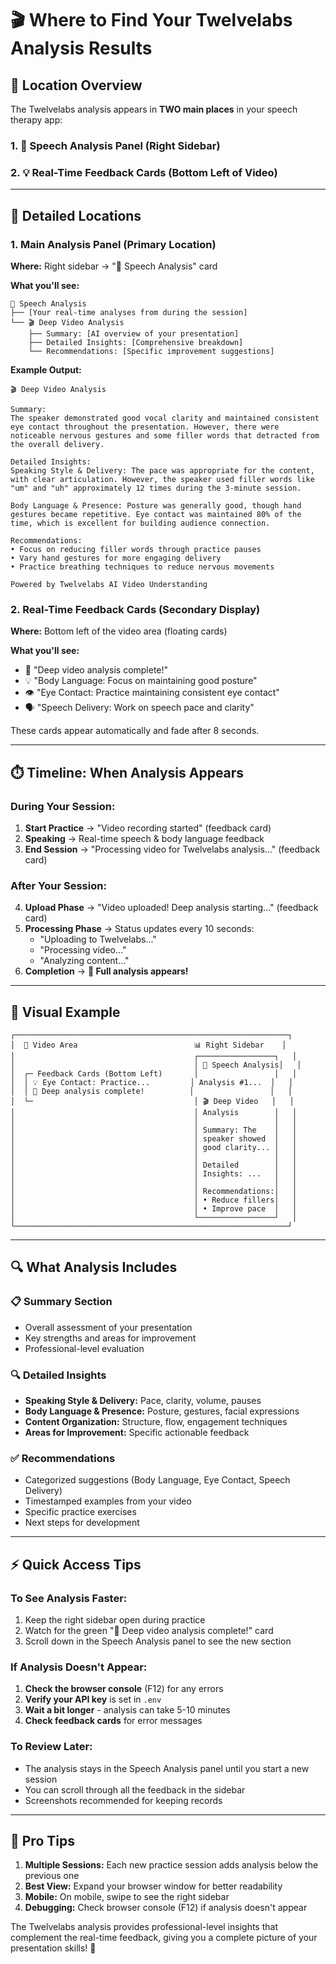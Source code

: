 # 🎬 Where to Find Your Twelvelabs Analysis Results

## 📍 **Location Overview**

The Twelvelabs analysis appears in **TWO main places** in your speech therapy app:

### 1. **💬 Speech Analysis Panel** (Right Sidebar)
### 2. **💡 Real-Time Feedback Cards** (Bottom Left of Video)

---

## 🎯 **Detailed Locations**

### 1. **Main Analysis Panel** (Primary Location)

**Where:** Right sidebar → "💬 Speech Analysis" card

**What you'll see:**
```
💬 Speech Analysis
├── [Your real-time analyses from during the session]
└── 🎬 Deep Video Analysis
    ├── Summary: [AI overview of your presentation]
    ├── Detailed Insights: [Comprehensive breakdown]
    └── Recommendations: [Specific improvement suggestions]
```

**Example Output:**
```
🎬 Deep Video Analysis

Summary:
The speaker demonstrated good vocal clarity and maintained consistent eye contact throughout the presentation. However, there were noticeable nervous gestures and some filler words that detracted from the overall delivery.

Detailed Insights:
Speaking Style & Delivery: The pace was appropriate for the content, with clear articulation. However, the speaker used filler words like "um" and "uh" approximately 12 times during the 3-minute session.

Body Language & Presence: Posture was generally good, though hand gestures became repetitive. Eye contact was maintained 80% of the time, which is excellent for building audience connection.

Recommendations:
• Focus on reducing filler words through practice pauses
• Vary hand gestures for more engaging delivery
• Practice breathing techniques to reduce nervous movements

Powered by Twelvelabs AI Video Understanding
```

### 2. **Real-Time Feedback Cards** (Secondary Display)

**Where:** Bottom left of the video area (floating cards)

**What you'll see:**
- 🎉 "Deep video analysis complete!"
- 💡 "Body Language: Focus on maintaining good posture"
- 👁️ "Eye Contact: Practice maintaining consistent eye contact"
- 🗣️ "Speech Delivery: Work on speech pace and clarity"

These cards appear automatically and fade after 8 seconds.

---

## ⏱️ **Timeline: When Analysis Appears**

### **During Your Session:**
1. **Start Practice** → "Video recording started" (feedback card)
2. **Speaking** → Real-time speech & body language feedback
3. **End Session** → "Processing video for Twelvelabs analysis..." (feedback card)

### **After Your Session:**
4. **Upload Phase** → "Video uploaded! Deep analysis starting..." (feedback card)
5. **Processing Phase** → Status updates every 10 seconds:
   - "Uploading to Twelvelabs..."
   - "Processing video..."
   - "Analyzing content..."
6. **Completion** → **🎉 Full analysis appears!**

---

## 🎨 **Visual Example**

```
┌─────────────────────────────────────────────────────────────┐
│  🎥 Video Area                          📊 Right Sidebar    │
│                                        ┌─────────────────┐   │
│                                        │ 💬 Speech Analysis│   │
│  ┌─ Feedback Cards (Bottom Left)       │                 │   │
│  │ 💡 Eye Contact: Practice...         │ Analysis #1...  │   │
│  │ 🎉 Deep analysis complete!          │                 │   │
│  └─                                    │ 🎬 Deep Video   │   │
│                                        │ Analysis        │   │
│                                        │                 │   │
│                                        │ Summary: The    │   │
│                                        │ speaker showed  │   │
│                                        │ good clarity... │   │
│                                        │                 │   │
│                                        │ Detailed        │   │
│                                        │ Insights: ...   │   │
│                                        │                 │   │
│                                        │ Recommendations:│   │
│                                        │ • Reduce fillers│   │
│                                        │ • Improve pace  │   │
│                                        └─────────────────┘   │
└─────────────────────────────────────────────────────────────┘
```

---

## 🔍 **What Analysis Includes**

### **📋 Summary Section**
- Overall assessment of your presentation
- Key strengths and areas for improvement
- Professional-level evaluation

### **🔍 Detailed Insights**
- **Speaking Style & Delivery:** Pace, clarity, volume, pauses
- **Body Language & Presence:** Posture, gestures, facial expressions
- **Content Organization:** Structure, flow, engagement techniques
- **Areas for Improvement:** Specific actionable feedback

### **✅ Recommendations**
- Categorized suggestions (Body Language, Eye Contact, Speech Delivery)
- Timestamped examples from your video
- Specific practice exercises
- Next steps for development

---

## ⚡ **Quick Access Tips**

### **To See Analysis Faster:**
1. Keep the right sidebar open during practice
2. Watch for the green "🎉 Deep video analysis complete!" card
3. Scroll down in the Speech Analysis panel to see the new section

### **If Analysis Doesn't Appear:**
1. **Check the browser console** (F12) for any errors
2. **Verify your API key** is set in `.env`
3. **Wait a bit longer** - analysis can take 5-10 minutes
4. **Check feedback cards** for error messages

### **To Review Later:**
- The analysis stays in the Speech Analysis panel until you start a new session
- You can scroll through all the feedback in the sidebar
- Screenshots recommended for keeping records

---

## 🚀 **Pro Tips**

1. **Multiple Sessions:** Each new practice session adds analysis below the previous one
2. **Best View:** Expand your browser window for better readability
3. **Mobile:** On mobile, swipe to see the right sidebar
4. **Debugging:** Check browser console (F12) if analysis doesn't appear

The Twelvelabs analysis provides professional-level insights that complement the real-time feedback, giving you a complete picture of your presentation skills! 🎯